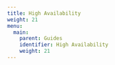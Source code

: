 ```yaml
---
title: High Availability
weight: 21
menu:
  main:
    parent: Guides
    identifier: High Availability
    weight: 21
---
```

